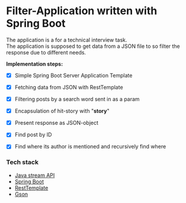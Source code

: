 # Filter-Application written with Spring Boot  </br>
The application is a for a technical interview task. </br>
The application is supposed to get data from a JSON file to so filter the response due to different needs. </br>

**Implementation steps:**
- [x] Simple Spring Boot Server Application Template
- [x] Fetching data from JSON with RestTemplate
- [x] Filtering posts by a search word sent in as a param
- [x] Encapsulation of hit-story with "<b>story</b>"
- [x] Present response as JSON-object
- [x] Find post by ID
- [X] Find where its author is mentioned and recursively find where  


### Tech stack
* [Java stream API]( https://docs.oracle.com/javase/8/docs/api/java/util/stream/Stream.html)
* [Spring Boot](https://spring.io/projects/spring-boot)
* [RestTemplate](https://www.baeldung.com/rest-template)
* [Gson](https://github.com/google/gson)

